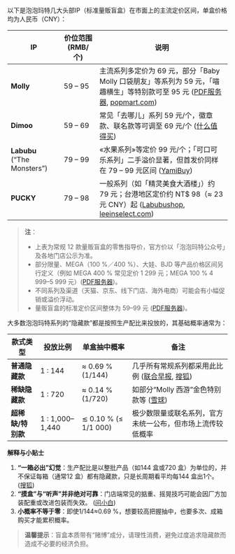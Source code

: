 以下是泡泡玛特几大头部IP（标准量贩盲盒）在市面上的主流定价区间，单盒价格均为人民币（CNY）：

| IP                          | 价位范围 (RMB/个) | 说明                                                                                           |
| --------------------------- | ------------ | -------------------------------------------------------------------------------------------- |
| **Molly**                   | 59 – 95      | 主流系列多定价为 69 元，部分「Baby Molly 口袋朋友」等系列为 59 元，「喵趣横生」等特别款可至 95 元 ([PDF服务器][1], [popmart.com][2]) |
| **Dimoo**                   | 59 – 69      | 常见「去哪儿」系列 59 元/个，徽章款、联名款等可调至 69 元/个 ([什么值得买][3])                                             |
| **Labubu** (“The Monsters”) | 79 – 99      | «水果系列»等定价 99 元/个；「可口可乐系列」二手溢价显著，但首发价同样在 79 – 99 元区间 ([YamiBuy][4])                           |
| **PUCKY**                   | 79 – 98      | 一般系列（如「精灵美食大酒楼」）约 79 元；台港地区定价约 NT\$ 98（≈ 23 元 CNY）起 ([Labubushop][5], [leeinselect.com][6])  |

> **注**：
>
> * 上表为常规 12 款量贩盲盒的零售指导价，官方价以「泡泡玛特公众号」及各地门店公示为准。
> * 部分限量、MEGA（100 %／400 %）、大娃、BJD 等产品价格区间另行定义（例如 MEGA 400 % 常见定价 1 299 元；MEGA 100 % 4 999–5 999 元）([PDF服务器][1])。
> * 不同系列及渠道（天猫、京东、线下门店、海外电商）可能会有小幅促销或溢价浮动。
> * 量贩盲盒的标准定价区间整体为 59–99 元 ([PDF服务器][1])。

[1]: https://pdf.dfcfw.com/pdf/H3_AP202408121639239167_1.pdf "天风证券-潮玩行业专题研究：泡泡玛特核心五问五答-240812.pdf"
[2]: https://www.popmart.com/hk?srsltid=AfmBOoqxgeNsHy1cLYIZcr6FBZOiD29rdbfNJgIkPRIQe0rYZ0zLVfHH&utm_source=chatgpt.com "泡泡瑪特官方網站(Hong Kong, China) - Pop Mart"
[3]: https://www.smzdm.com/p/115899825/?utm_source=chatgpt.com "POP MART 泡泡玛特DIMOO在你身边系列盲盒多少钱-什么值得买"
[4]: https://m.yamibuy.com/zh/p/labubu-the-monsters-fruits-series-blind-box-whole-set/1028247791?utm_source=chatgpt.com "POPMART泡泡玛特盲盒手办LABUBU THE MONSTERS水果系列整 ..."
[5]: https://www.labubushop.com/products/-%E9%A0%90%E8%B3%BC-molly-2%E4%BB%A3-mega%E7%8F%8D%E8%97%8F100-%E7%B3%BB%E5%88%97-%E5%85%A8%E6%96%B0%E4%B8%AD%E7%9B%92-%E9%9A%B1%E8%97%8F-%E6%B3%A1%E6%B3%A1%E7%91%AA%E7%89%B9-popmart-%E8%8C%89%E8%8E%89-space-%E7%9B%B2%E7%9B%92?utm_source=chatgpt.com "MEGA珍藏100% 系列全新中盒隱藏泡泡瑪特popmart 茉莉公仔盲盒"
[6]: https://www.leeinselect.com/products/pop-mart-mega-space-molly-sanrio?utm_source=chatgpt.com "POPMART MEGA SPACE MOLLY 三麗鷗400% 泡泡瑪特"

大多数泡泡玛特系列的“隐藏款”都是按照生产配比来投放的，其基础概率通常为：

| 款式类型        | 投放比例            | 单盒抽中概率               | 备注                                  |
| ----------- | --------------- | -------------------- | ----------------------------------- |
| **普通隐藏款**   | 1 : 144         | ≈ 0.69 % (1/144)     | 几乎所有常规系列都采用此比例 ([联合早报][1], [搜狐][2]) |
| **稀缺隐藏款**   | 1 : 720         | ≈ 0.14 % (1/720)     | 如部分“Molly 西游”金色特别款等 ([雪球][3])       |
| **超稀缺/特别款** | 1 : 1,000–1,440 | ≲ 0.10 % (≤ 1/1 000) | 极少数限量或联名系列，官方未统一公布，但市场上流传较低概率       |

**解释与小贴士**

1. **“一箱必出”幻觉**：生产配比是以整批产品（如144 盒或720 盒）为单位的，并不保证每箱（通常12 盒）都有隐藏款，只是长周期看平均每144 盒出1个。 ([搜狐][2])
2. **“摸盒”与“听声”并非绝对可靠**：门店端常见的掂重、摇晃技巧可能会因厂方加装配重或改进包装而失效。 ([问小白][4])
3. **小概率不等于零**：即使1/144≈0.69 %，想要较高把握抽中，也要多次、成箱购买才能累积概率。

> **温馨提示**：盲盒本质带有“赌博”成分，请理性消费，避免过度追求隐藏款而造成不必要的经济负担。

[1]: https://www.zaobao.com.sg/lifestyle/trending/story20220826-1306719?utm_source=chatgpt.com "【潮什么】想抽中盲盒“隐藏款” 其实不靠运气？ - 联合早报"
[2]: https://www.sohu.com/a/512012903_250147?utm_source=chatgpt.com "144个盲盒无一隐藏款？泡泡玛特称概率问题_阿瑶 - 搜狐"
[3]: https://xueqiu.com/1411248820/335021046?utm_source=chatgpt.com "$泡泡玛特(09992)$ 其实稀有款并没有溢价（炒作）。因为稀有 ... - 雪球"
[4]: https://www.wenxiaobai.com/api/expends/detail?article=3c638b64-b3a8-4dd4-91ee-8518358eed08&utm_source=chatgpt.com "盲盒怎么提升隐藏概率，这三点很重要 - 问小白"

